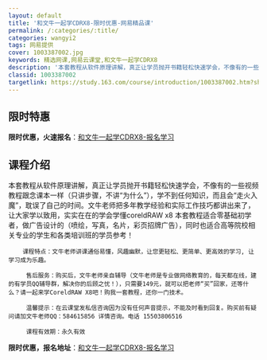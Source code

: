 ```yaml
---
layout: default
title: '和文牛一起学CDRX8-限时优惠-网易精品课'
permalink: /:categories/:title/
categories: wangyi2
tags: 网易提供
cover: 1003387002.jpg
keywords: 精选网课,网易云课堂,和文牛一起学CDRX8
description: '本套教程从软件原理讲解，真正让学员抛开书籍轻松快速学会，不像有的一些视频教程跟念课本一样（只讲步骤，不讲“为什么”），学'
classid: 1003387002
targetlink: https://study.163.com/course/introduction/1003387002.htm?share=1&shareId=1025206652&utm_campaign=share&utm_medium=iphoneShare&utm_source=&utm_u=1025206652
---
```


## 限时特惠

**限时优惠，火速报名**：[和文牛一起学CDRX8-报名学习](https://study.163.com/course/introduction/1003387002.htm?share=1&shareId=1025206652&utm_campaign=share&utm_medium=iphoneShare&utm_source=&utm_u=1025206652)

## 课程介绍

本套教程从软件原理讲解，真正让学员抛开书籍轻松快速学会，不像有的一些视频教程跟念课本一样（只讲步骤，不讲“为什么”），学不到任何知识，而且会“走火入魔”，耽误了自己的时间。文牛老师把多年教学经验和实际工作技巧都讲出来了，让大家学以致用，实实在在的学会学懂coreldRAW x8          本套教程适合零基础初学者，做广告设计的（喷绘，写真，名片，彩页招牌广告），同时也适合高等院校相关专业的学生和各类培训班的学员参考！

        课程特点：文牛老师讲课通俗易懂，风趣幽默，让您更轻松、更简单、更高效的学习, 让学习成为乐趣。

         售后服务：购买后，文牛老师亲自辅导（文牛老师是专业做网络教育的，每天都在线，建的有学员QQ辅导群，解决你的后顾之忧！），只需要149元，就可以把老师“买”回家，还等什么？请一起来学CoreldRAW X8吧！购我一套教程，还你一门技术。 

         温馨提示：在云课堂发私信咨询因为没有任何声音提示，不能及时看到回复。购买前有疑问请加文牛老师QQ：584615856 详情咨询。电话 15503806516   

         课程有效期：永久有效

**限时优惠，报名地址**：[和文牛一起学CDRX8-报名学习](https://study.163.com/course/introduction/1003387002.htm?share=1&shareId=1025206652&utm_campaign=share&utm_medium=iphoneShare&utm_source=&utm_u=1025206652)

